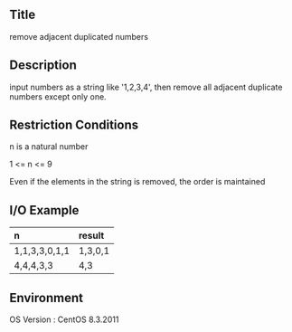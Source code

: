 ## Title
remove adjacent duplicated numbers

## Description
input numbers as a string like '1,2,3,4', 
then remove all adjacent duplicate numbers except only one.

## Restriction Conditions
n is a natural number

1 <= n <= 9

Even if the elements in the string is removed, the order is maintained

## I/O Example
| n | result |
|:--------|:--------|
| 1,1,3,3,0,1,1 | 1,3,0,1 | 
| 4,4,4,3,3 | 4,3 | 

## Environment
OS Version : CentOS 8.3.2011






